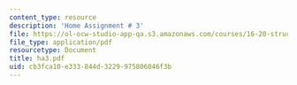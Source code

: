 ```yaml
---
content_type: resource
description: 'Home Assignment # 3'
file: https://ol-ocw-studio-app-qa.s3.amazonaws.com/courses/16-20-structural-mechanics-fall-2002/cb3fca10e333844d3229975806046f3b_ha3.pdf
file_type: application/pdf
resourcetype: Document
title: ha3.pdf
uid: cb3fca10-e333-844d-3229-975806046f3b
---
```

